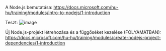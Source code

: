 A Node.js bemutatása: https://docs.microsoft.com/hu-hu/training/modules/intro-to-nodejs/1-introduction

Teszt: ![image](https://user-images.githubusercontent.com/79217871/190642873-8813de73-94dd-4b13-adda-2d3f884101cc.png)

Új Node.js-projekt létrehozása és a függőséket kezelése (FOLYAMATBAN): https://docs.microsoft.com/hu-hu/training/modules/create-nodejs-project-dependencies/1-introduction
